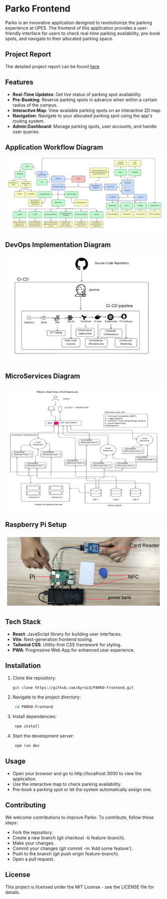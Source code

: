 # Parko Frontend

Parko is an innovative application designed to revolutionize the parking experience at UPES. The frontend of this application provides a user-friendly interface for users to check real-time parking availability, pre-book spots, and navigate to their allocated parking space.

## Project Report

The detailed project report can be found [here](./docs/Project%20End-Term%20Report.pdf)

## Features

- **Real-Time Updates**: Get live status of parking spot availability.
- **Pre-Booking**: Reserve parking spots in advance when within a certain radius of the campus.
- **Interactive Map**: View available parking spots on an interactive 2D map.
- **Navigation**: Navigate to your allocated parking spot using the app's routing system.
- **Admin Dashboard**: Manage parking spots, user accounts, and handle user queries.

## Application Workflow Diagram

![Application Workflow Diagram](./docs/appworkflow.png)

## DevOps Implementation Diagram

![DevOps Implementation Diagram](./docs/devopsworkflow.png)

## MicroServices Diagram

![MicroServices Diagram](./docs/microservices.png)

## Raspberry Pi Setup

![Raspberry Pi Setup](./docs/raspberrypi.png)

## Tech Stack

- **React**: JavaScript library for building user interfaces.
- **Vite**: Next-generation frontend tooling.
- **Tailwind CSS**: Utility-first CSS framework for styling.
- **PWA**: Progressive Web App for enhanced user experience.

## Installation

1. Clone the repository:

   ```bash
   git clone https://github.com/Ayroid/PARKO-Frontend.git
   ```

2. Navigate to the project directory:

   ```bash
    cd PARKO-Frontend
   ```

3. Install dependencies:

   ```bash
    npm install
   ```

4. Start the development server:
   ```bash
    npm run dev
   ```

## Usage

- Open your browser and go to http://localhost:3000 to view the application.
- Use the interactive map to check parking availability.
- Pre-book a parking spot or let the system automatically assign one.

## Contributing

We welcome contributions to improve Parko. To contribute, follow these steps:

- Fork the repository.
- Create a new branch (git checkout -b feature-branch).
- Make your changes.
- Commit your changes (git commit -m 'Add some feature').
- Push to the branch (git push origin feature-branch).
- Open a pull request.

## License

This project is licensed under the MIT License - see the LICENSE file for details.
